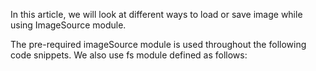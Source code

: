 In this article, we will look at different ways to load or save image while using ImageSource module.

<snippet id='require-image-source'/>

The pre-required imageSource module is used throughout the following code snippets. We also use fs module defined as follows:
<snippet id='require-file-system'/>

